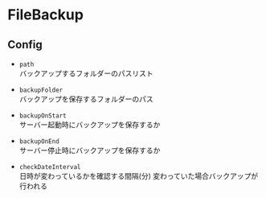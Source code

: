 # FileBackup

## Config

* `path`  
バックアップするフォルダーのパスリスト

* `backupFolder`  
バックアップを保存するフォルダーのパス

* `backupOnStart`  
サーバー起動時にバックアップを保存するか

* `backupOnEnd`  
サーバー停止時にバックアップを保存するか

* `checkDateInterval`  
日時が変わっているかを確認する間隔(分)
変わっていた場合バックアップが行われる
